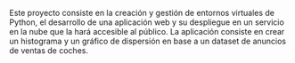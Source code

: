 Este proyecto consiste en la creación y gestión de entornos virtuales de Python, el desarrollo de una aplicación web y su despliegue en un servicio en la nube que la hará accesible al público. La aplicación consiste en crear un histograma y un gráfico de dispersión en base a un dataset de anuncios de ventas de coches. 
